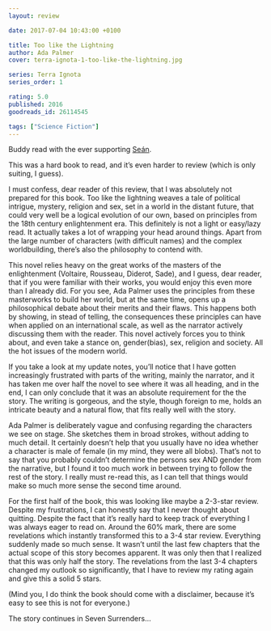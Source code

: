 ```yaml
---
layout: review

date: 2017-07-04 10:43:00 +0100

title: Too like the Lightning
author: Ada Palmer
cover: terra-ignota-1-too-like-the-lightning.jpg

series: Terra Ignota
series_order: 1

rating: 5.0
published: 2016
goodreads_id: 26114545

tags: ["Science Fiction"]
---
```


Buddy read with the ever supporting [Seán](https://www.goodreads.com/user/show/13649278-se-n).

<!--more-->

This was a hard book to read, and it’s even harder to review (which is only suiting, I guess).

I must confess, dear reader of this review, that I was absolutely not prepared for this book. Too like the lightning weaves a tale of political intrigue, mystery, religion and sex, set in a world in the distant future, that could very well be a logical evolution of our own, based on principles from the 18th century enlightenment era.
This definitely is not a light or easy/lazy read. It actually takes a lot of wrapping your head around things. Apart from the large number of characters (with difficult names) and the complex worldbuilding, there’s also the philosophy to contend with.

This novel relies heavy on the great works of the masters of the enlightenment (Voltaire, Rousseau, Diderot, Sade), and I guess, dear reader, that if you were familiar with their works, you would enjoy this even more than I already did. For you see, Ada Palmer uses the principles from these masterworks to build her world, but at the same time, opens up a philosophical debate about their merits and their flaws. This happens both by showing, in stead of telling, the consequences these principles can have when applied on an international scale, as well as the narrator actively discussing them with the reader. This novel actively forces you to think about, and even take a stance on, gender(bias), sex, religion and society. All the hot issues of the modern world.

If you take a look at my update notes, you’ll notice that I have gotten increasingly frustrated with parts of the writing, mainly the narrator, and it has taken me over half the novel to see where it was all heading, and in the end, I can only conclude that it was an absolute requirement for the the story. The writing is gorgeous, and the style, though foreign to me, holds an intricate beauty and a natural flow, that fits really well with the story.

Ada Palmer is deliberately vague and confusing regarding the characters we see on stage. She sketches them in broad strokes, without adding to much detail. It certainly doesn’t help that you usually have no idea whether a character is male of female (in my mind, they were all blobs). That’s not to say that you probably couldn’t determine the persons sex AND gender from the narrative, but I found it too much work in between trying to follow the rest of the story. I really must re-read this, as I can tell that things would make so much more sense the second time around.

For the first half of the book, this was looking like maybe a 2-3-star review. Despite my frustrations, I can honestly say that I never thought about quitting. Despite the fact that it’s really hard to keep track of everything I was always eager to read on. Around the 60% mark, there are some revelations which instantly transformed this to a 3-4 star review. Everything suddenly made so much sense. It wasn’t until the last few chapters that the actual scope of this story becomes apparent. It was only then that I realized that this was only half the story.
The revelations from the last 3-4 chapters changed my outlook so significantly, that I have to review my rating again and give this a solid 5 stars.

(Mind you, I do think the book should come with a disclaimer, because it’s easy to see this is not for everyone.)

The story continues in Seven Surrenders…

